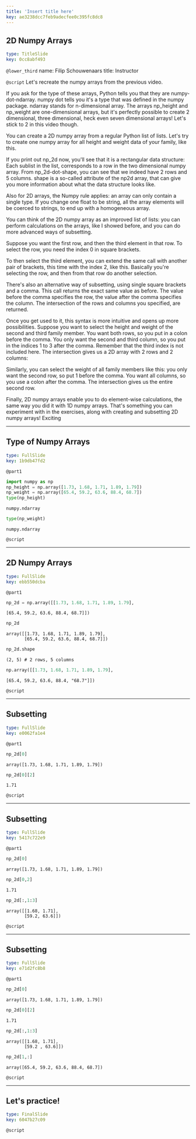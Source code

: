 ```yaml
---
title: 'Insert title here'
key: ae3238dcc7feb9adecfee0c395fc8dc8
---
```


## 2D Numpy Arrays

```yaml
type: TitleSlide
key: 0cc8abf493
```

`@lower_third`
name: Filip Schouwenaars
title: Instructor

`@script`
Let's recreate the numpy arrays from the previous video.

If you ask for the type of these arrays, Python tells you that they are numpy-dot-ndarray. numpy dot tells you it's a type that was defined in the numpy package. ndarray stands for n-dimensional array. The arrays np_height and np_weight are one-dimensional arrays, but it's perfectly possible to create 2 dimensional, three dimensional, heck even seven dimensional arrays! Let's stick to 2 in this video though.

You can create a 2D numpy array from a regular Python list of lists. Let's try to create one numpy array for all height and weight data of your family, like this.

If you print out np_2d now, you'll see that it is a rectangular data structure: Each sublist in the list, corresponds to a row in the two dimensional numpy array. From np_2d-dot-shape, you can see that we indeed have 2 rows and 5 columns. shape is a so-called attribute of the np2d array, that can give you more information about what the data structure looks like.

Also for 2D arrays, the Numpy rule applies: an array can only contain a single type. If you change one float to be string, all the array elements will be coerced to strings, to end up with a homogeneous array.

You can think of the 2D numpy array as an improved list of lists: you can perform calculations on the arrays, like I showed before, and you can do more advanced ways of subsetting.

Suppose you want the first row, and then the third element in that row. To select the row, you need the index 0 in square brackets.

To then select the third element, you can extend the same call with another pair of brackets, this time with the index 2, like this. Basically you're selecting the row, and then from that row do another selection.

There's also an alternative way of subsetting, using single square brackets and a comma. This call returns the exact same value as before. The value before the comma specifies the row, the value after the comma specifies the column. The intersection of the rows and columns you specified, are returned.

Once you get used to it, this syntax is more intuitive and opens up more possibilities. Suppose you want to select the height and weight of the second and third family member. You want both rows, so you put in a colon before the comma. You only want the second and third column, so you put in the indices 1 to 3 after the comma. Remember that the third index is not included here. The intersection gives us a 2D array with 2 rows and 2 columns:

Similarly, you can select the weight of all family members like this: you only want the second row, so put 1 before the comma. You want all columns, so you use a colon after the comma. The intersection gives us the entire second row.

Finally, 2D numpy arrays enable you to do element-wise calculations, the same way you did it with 1D numpy arrays. That's something you can experiment with in the exercises, along with creating and subsetting 2D numpy arrays! Exciting

---

## Type of Numpy Arrays

```yaml
type: FullSlide
key: 1b9db47fd2
```

`@part1`
```py
import numpy as np
np_height = np.array([1.73, 1.68, 1.71, 1.89, 1.79])
np_weight = np.array([65.4, 59.2, 63.6, 88.4, 68.7])
type(np_height)
```

```out
numpy.ndarray
```

```py
type(np_weight)
```

```out
numpy.ndarray
```

`@script`


---

## 2D Numpy Arrays

```yaml
type: FullSlide
key: ebb550dcba
```

`@part1`
```py
np_2d = np.array([[1.73, 1.68, 1.71, 1.89, 1.79],
```

```out
[65.4, 59.2, 63.6, 88.4, 68.7]])
```

```py
np_2d
```

```out
array([[1.73, 1.68, 1.71, 1.89, 1.79],
       [65.4, 59.2, 63.6, 88.4, 68.7]])
```

```py
np_2d.shape
```

```out
(2, 5) # 2 rows, 5 columns
```

```py
np.array([[1.73, 1.68, 1.71, 1.89, 1.79],
```

```out
[65.4, 59.2, 63.6, 88.4, "68.7"]])

```

`@script`


---

## Subsetting

```yaml
type: FullSlide
key: e0062fa1e4
```

`@part1`
```py
np_2d[0]
```

```out
array([1.73, 1.68, 1.71, 1.89, 1.79])
```

```py
np_2d[0][2]
```

```out
1.71
```

`@script`


---

## Subsetting

```yaml
type: FullSlide
key: 5417c722e9
```

`@part1`
```py
np_2d[0]
```

```out
array([1.73, 1.68, 1.71, 1.89, 1.79])
```

```py
np_2d[0,2]
```

```out
1.71
```

```py
np_2d[:,1:3]
```

```out
array([[1.68, 1.71],
       [59.2, 63.6]])
```

`@script`


---

## Subsetting

```yaml
type: FullSlide
key: e71d2fc8b8
```

`@part1`
```py
np_2d[0]
```

```out
array([1.73, 1.68, 1.71, 1.89, 1.79])
```

```py
np_2d[0][2]
```

```out
1.71
```

```py
np_2d[:,1:3]
```

```out
array([[1.68, 1.71],
       [59.2 , 63.6]])
```

```py
np_2d[1,:]
```

```out
array([65.4, 59.2, 63.6, 88.4, 68.7])
```

`@script`


---

## Let's practice!

```yaml
type: FinalSlide
key: 6047b27c09
```

`@script`
